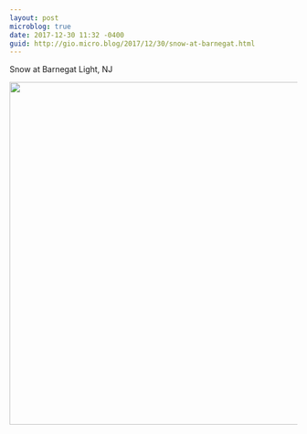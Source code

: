 ```yaml
---
layout: post
microblog: true
date: 2017-12-30 11:32 -0400
guid: http://gio.micro.blog/2017/12/30/snow-at-barnegat.html
---
```

Snow at Barnegat Light, NJ

<img src="http://gio.micro.blog/uploads/2017/8019c0ec64.jpg" width="600" height="600" />

